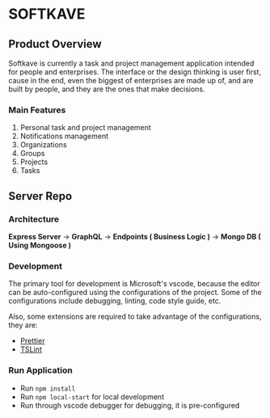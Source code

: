 # SOFTKAVE

## Product Overview

Softkave is currently a task and project management application intended for people and enterprises. The interface or the design thinking is user first, cause in the end, even the biggest of enterprises are made up of, and are built by people, and they are the ones that make decisions.

### Main Features

1. Personal task and project management
2. Notifications management
3. Organizations
4. Groups
5. Projects
6. Tasks

## Server Repo

### Architecture

**Express Server** -> **GraphQL** -> **Endpoints ( Business Logic )** -> **Mongo DB ( Using Mongoose )**

### Development

The primary tool for development is Microsoft's vscode, because the editor can be auto-configured using the configurations of the project. Some of the configurations include debugging, linting, code style guide, etc.

Also, some extensions are required to take advantage of the configurations, they are:

- [Prettier](https://marketplace.visualstudio.com/items?itemName=esbenp.prettier-vscode)
- [TSLint](https://marketplace.visualstudio.com/items?itemName=ms-vscode.vscode-typescript-tslint-plugin)

### Run Application

- Run `npm install`
- Run `npm local-start` for local development
- Run through vscode debugger for debugging, it is pre-configured
